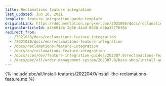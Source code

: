 ```yaml
---
title: Reclamations feature integration
last_updated: Jun 16, 2021
template: feature-integration-guide-template
originalLink: https://documentation.spryker.com/2021080/docs/reclamations-feature-integration
originalArticleId: a4e601de-2e86-44a0-8806-d3ba35776f6b
redirect_from:
  - /2021080/docs/reclamations-feature-integration
  - /2021080/docs/en/reclamations-feature-integration
  - /docs/reclamations-feature-integration
  - /docs/en/reclamations-feature-integration
  - /docs/scos/dev/feature-integration-guides/202307.0/reclamations-feature-integration.html
  - /docs/pbc/all/order-management-system/202307.0/base-shop/install-and-update/install-features/install-the-reclamations-feature.html
---
```


{% include pbc/all/install-features/202204.0/install-the-reclamations-feature.md %} <!-- To edit, see /_includes/pbc/all/install-features/202204.0/install-the-reclamations-feature.md -->
